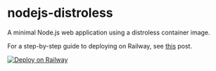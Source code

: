 # nodejs-distroless
A minimal Node.js web application using a distroless container image.

For a step-by-step guide to deploying on Railway, see [this](https://alphasec.io/dockerize-a-node-js-app-using-a-distroless-image/) post.

[![Deploy on Railway](https://railway.app/button.svg)](https://railway.app/new/template/JHtIIj?referralCode=alphasec)
